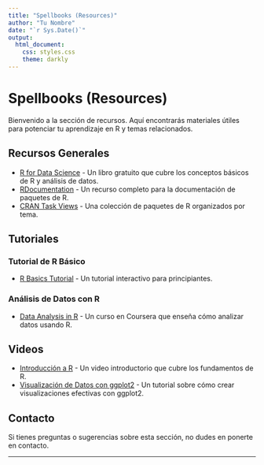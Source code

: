 ```yaml
---
title: "Spellbooks (Resources)"
author: "Tu Nombre"
date: "`r Sys.Date()`"
output:
  html_document:
    css: styles.css
    theme: darkly
---
```


# Spellbooks (Resources)

Bienvenido a la sección de recursos. Aquí encontrarás materiales útiles para potenciar tu aprendizaje en R y temas relacionados. 

## Recursos Generales

- [R for Data Science](https://r4ds.had.co.nz/) - Un libro gratuito que cubre los conceptos básicos de R y análisis de datos.
- [RDocumentation](https://www.rdocumentation.org/) - Un recurso completo para la documentación de paquetes de R.
- [CRAN Task Views](https://cran.r-project.org/web/views/) - Una colección de paquetes de R organizados por tema.

## Tutoriales

### Tutorial de R Básico

- [R Basics Tutorial](https://www.datacamp.com/community/tutorials/r-tutorial-r-basics) - Un tutorial interactivo para principiantes.

### Análisis de Datos con R

- [Data Analysis in R](https://www.coursera.org/learn/data-analysis-in-r) - Un curso en Coursera que enseña cómo analizar datos usando R.

## Videos

- [Introducción a R](https://www.youtube.com/watch?v=Hhx7qL0x-HA) - Un video introductorio que cubre los fundamentos de R.
- [Visualización de Datos con ggplot2](https://www.youtube.com/watch?v=8V_MW0J71N4) - Un tutorial sobre cómo crear visualizaciones efectivas con ggplot2.

## Contacto

Si tienes preguntas o sugerencias sobre esta sección, no dudes en ponerte en contacto.

---
